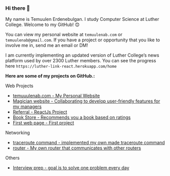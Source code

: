 ### Hi there 👋

My name is Temuulen Erdenebulgan. I study Computer Science at Luther College. Welcome to my GitHub! 😊

You can view my personal website at `temuulenab.com` or `temuulenab@gmail.com`. If you have a project or opportunity that you like to involve me in, send me an email or DM!

I am currently implementing an updated version of Luther College’s news platform used by over 2300 Luther members. You can see the progress here `https://luther-link-react.herokuapp.com/home`

**Here are some of my projects on GitHub.:**

Web Projects
* [temuuulenab.com - My Personal Website](https://github.com/erdete01/personal-website)
* [Magician website - Collaborating to develop user-friendly features for my managers](https://github.com/muleje01/magician)
* [Referral - ReactJs Project](https://github.com/MITPU/referral)
* [Book Store - Recommends you a book based on ratings](https://github.com/erdete01/Full-Stack/tree/master/projects/final_project)
* [First web page - First project](https://github.com/erdete01/Full-Stack/tree/master/CS130/final)


Networking
* [traceroute command - implemented my own made traceroute command](https://github.com/erdete01/Computer-Networks/tree/project5)
* [router - My own router that communicates with other routers](https://github.com/erdete01/Computer-Networks/tree/project5)

Others
* [Interview prep - goal is to solve one problem every day](https://github.com/erdete01/interview-prep)